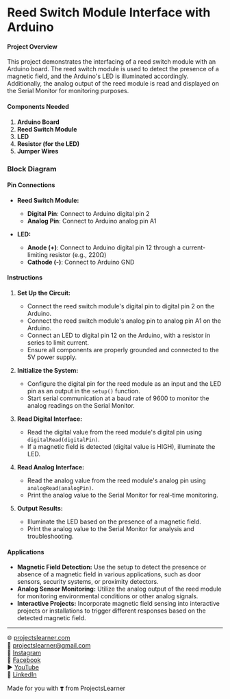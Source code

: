# Reed Switch Module Interface with Arduino

#### Project Overview

This project demonstrates the interfacing of a reed switch module with an Arduino board. The reed switch module is used to detect the presence of a magnetic field, and the Arduino's LED is illuminated accordingly. Additionally, the analog output of the reed module is read and displayed on the Serial Monitor for monitoring purposes.

#### Components Needed

1. **Arduino Board**
2. **Reed Switch Module**
3. **LED**
4. **Resistor (for the LED)**
5. **Jumper Wires**

### Block Diagram



#### Pin Connections

- **Reed Switch Module:**
  - **Digital Pin**: Connect to Arduino digital pin 2
  - **Analog Pin**: Connect to Arduino analog pin A1

- **LED:**
  - **Anode (+)**: Connect to Arduino digital pin 12 through a current-limiting resistor (e.g., 220Ω)
  - **Cathode (-)**: Connect to Arduino GND

#### Instructions

1. **Set Up the Circuit:**
   - Connect the reed switch module's digital pin to digital pin 2 on the Arduino.
   - Connect the reed switch module's analog pin to analog pin A1 on the Arduino.
   - Connect an LED to digital pin 12 on the Arduino, with a resistor in series to limit current.
   - Ensure all components are properly grounded and connected to the 5V power supply.

2. **Initialize the System:**
   - Configure the digital pin for the reed module as an input and the LED pin as an output in the `setup()` function.
   - Start serial communication at a baud rate of 9600 to monitor the analog readings on the Serial Monitor.

3. **Read Digital Interface:**
   - Read the digital value from the reed module's digital pin using `digitalRead(digitalPin)`.
   - If a magnetic field is detected (digital value is HIGH), illuminate the LED.

4. **Read Analog Interface:**
   - Read the analog value from the reed module's analog pin using `analogRead(analogPin)`.
   - Print the analog value to the Serial Monitor for real-time monitoring.

5. **Output Results:**
   - Illuminate the LED based on the presence of a magnetic field.
   - Print the analog value to the Serial Monitor for analysis and troubleshooting.

#### Applications

- **Magnetic Field Detection:** Use the setup to detect the presence or absence of a magnetic field in various applications, such as door sensors, security systems, or proximity detectors.
- **Analog Sensor Monitoring:** Utilize the analog output of the reed module for monitoring environmental conditions or other analog signals.
- **Interactive Projects:** Incorporate magnetic field sensing into interactive projects or installations to trigger different responses based on the detected magnetic field.

---

🌐 [projectslearner.com](https://projectslearner.com)  
📧 [projectslearner@gmail.com](mailto:projectslearner@gmail.com)  
📸 [Instagram](https://www.instagram.com/projectslearner/)  
📘 [Facebook](https://www.facebook.com/projectslearner)  
▶️ [YouTube](https://www.youtube.com/@ProjectsLearner)  
📘 [LinkedIn](https://www.linkedin.com/in/projectslearner)  

Made for you with ❣️ from ProjectsLearner